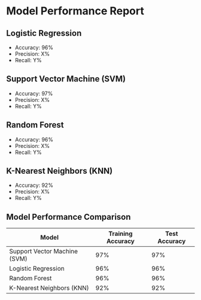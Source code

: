 # Model Performance Report

## Logistic Regression
- Accuracy: 96%
- Precision: X%
- Recall: Y%

## Support Vector Machine (SVM)
- Accuracy: 97%
- Precision: X%
- Recall: Y%

## Random Forest
- Accuracy: 96%
- Precision: X%
- Recall: Y%

## K-Nearest Neighbors (KNN)
- Accuracy: 92%
- Precision: X%
- Recall: Y%

## Model Performance Comparison

| Model                          | Training Accuracy | Test Accuracy |
|--------------------------------|-------------------|---------------|
| Support Vector Machine (SVM)   | 97%               | 97%           |
| Logistic Regression            | 96%               | 96%           |
| Random Forest                  | 96%               | 96%           |
| K-Nearest Neighbors (KNN)      | 92%               | 92%           |
